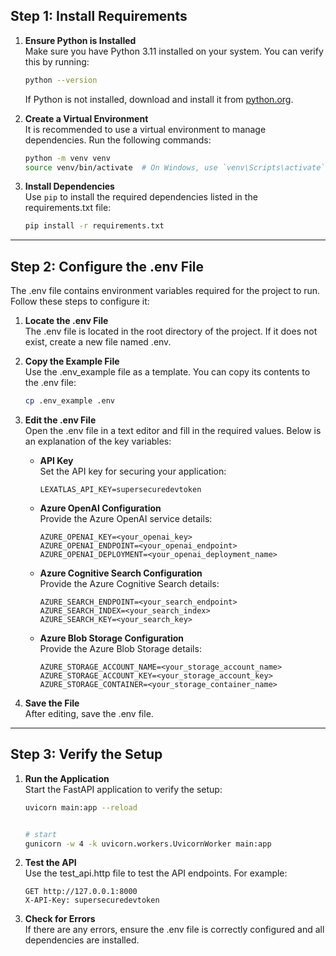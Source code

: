 ## **Step 1: Install Requirements**

1. **Ensure Python is Installed**  
   Make sure you have Python 3.11 installed on your system. You can verify this by running:
   ```bash
   python --version
   ```
   If Python is not installed, download and install it from [python.org](https://www.python.org/).

2. **Create a Virtual Environment**  
   It is recommended to use a virtual environment to manage dependencies. Run the following commands:
   ```bash
   python -m venv venv
   source venv/bin/activate  # On Windows, use `venv\Scripts\activate`
   ```

3. **Install Dependencies**  
   Use `pip` to install the required dependencies listed in the requirements.txt file:
   ```bash
   pip install -r requirements.txt
   ```

---

## **Step 2: Configure the .env File**

The .env file contains environment variables required for the project to run. Follow these steps to configure it:

1. **Locate the .env File**  
   The .env file is located in the root directory of the project. If it does not exist, create a new file named .env.

2. **Copy the Example File**  
   Use the .env_example file as a template. You can copy its contents to the .env file:
   ```bash
   cp .env_example .env
   ```

3. **Edit the .env File**  
   Open the .env file in a text editor and fill in the required values. Below is an explanation of the key variables:

   - **API Key**  
     Set the API key for securing your application:
     ```env
     LEXATLAS_API_KEY=supersecuredevtoken
     ```

   - **Azure OpenAI Configuration**  
     Provide the Azure OpenAI service details:
     ```env
     AZURE_OPENAI_KEY=<your_openai_key>
     AZURE_OPENAI_ENDPOINT=<your_openai_endpoint>
     AZURE_OPENAI_DEPLOYMENT=<your_openai_deployment_name>
     ```

   - **Azure Cognitive Search Configuration**  
     Provide the Azure Cognitive Search details:
     ```env
     AZURE_SEARCH_ENDPOINT=<your_search_endpoint>
     AZURE_SEARCH_INDEX=<your_search_index>
     AZURE_SEARCH_KEY=<your_search_key>
     ```

   - **Azure Blob Storage Configuration**  
     Provide the Azure Blob Storage details:
     ```env
     AZURE_STORAGE_ACCOUNT_NAME=<your_storage_account_name>
     AZURE_STORAGE_ACCOUNT_KEY=<your_storage_account_key>
     AZURE_STORAGE_CONTAINER=<your_storage_container_name>
     ```

4. **Save the File**  
   After editing, save the .env file.

---

## **Step 3: Verify the Setup**

1. **Run the Application**  
   Start the FastAPI application to verify the setup:
   ```bash
   uvicorn main:app --reload


   # start 
   gunicorn -w 4 -k uvicorn.workers.UvicornWorker main:app
   ```

2. **Test the API**  
   Use the test_api.http file to test the API endpoints. For example:
   ```http
   GET http://127.0.0.1:8000
   X-API-Key: supersecuredevtoken
   ```

3. **Check for Errors**  
   If there are any errors, ensure the .env file is correctly configured and all dependencies are installed.

 